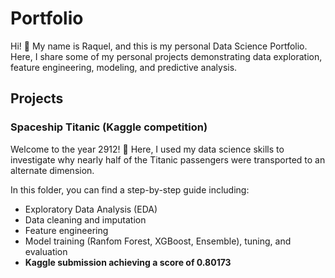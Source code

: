 # Portfolio

Hi! 👋 My name is Raquel, and this is my personal Data Science Portfolio. Here, I share some of my personal projects demonstrating data exploration, feature engineering, modeling, and predictive analysis.

## Projects

### Spaceship Titanic (Kaggle competition)

Welcome to the year 2912! 🚀 Here, I used my data science skills to investigate why nearly half of the Titanic passengers were transported to an alternate dimension.

In this folder, you can find a step-by-step guide including:
- Exploratory Data Analysis (EDA)
- Data cleaning and imputation
- Feature engineering
- Model training (Ranfom Forest, XGBoost, Ensemble), tuning, and evaluation
- **Kaggle submission achieving a score of 0.80173**
